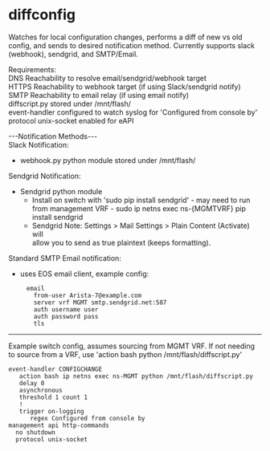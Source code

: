 # diffconfig
Watches for local configuration changes, performs a diff of new vs old config, and sends to desired notification method. Currently supports slack (webhook), sendgrid, and SMTP/Email.  

Requirements:  
  DNS Reachability to resolve email/sendgrid/webhook target  
  HTTPS Reachability to webhook target (if using Slack/sendgrid notify)  
  SMTP Reachability to email relay (if using email notify)  
  diffscript.py stored under /mnt/flash/  
  event-handler configured to watch syslog for 'Configured from console by'  
  protocol unix-socket enabled for eAPI  
  
---Notification Methods---  
Slack Notification:  
  - webhook.py python module stored under /mnt/flash/  

Sendgrid Notification:  
  - Sendgrid python module  
      - Install on switch with 'sudo pip install sendgrid' - may need to run  
        from management VRF - sudo ip netns exec ns-{MGMTVRF} pip install sendgrid  
      - Sendgrid Note: Settings > Mail Settings > Plain Content (Activate) will  
        allow you to send as true plaintext (keeps formatting).  

Standard SMTP Email notification:  
  - uses EOS email client, example config:  
```
     email
       from-user Arista-7@example.com
       server vrf MGMT smtp.sendgrid.net:587
       auth username user
       auth password pass
       tls
```
---------------------------  
Example switch config, assumes sourcing from MGMT VRF. If not needing  
to source from a VRF, use 'action bash python /mnt/flash/diffscript.py'  
```
event-handler CONFIGCHANGE
   action bash ip netns exec ns-MGMT python /mnt/flash/diffscript.py
   delay 0
   asynchronous
   threshold 1 count 1
   !
   trigger on-logging
      regex Configured from console by
management api http-commands
  no shutdown
  protocol unix-socket
```

